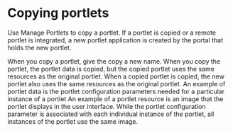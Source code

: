 # Copying portlets

Use Manage Portlets to copy a portlet. If a portlet is copied or a remote portlet is integrated, a new portlet application is created by the portal that holds the new portlet.

When you copy a portlet, give the copy a new name. When you copy the portlet, the portlet data is copied, but the copied portlet uses the same resources as the original portlet. When a copied portlet is copied, the new portlet also uses the same resources as the original portlet. An example of portlet data is the portlet configuration parameters needed for a particular instance of a portlet An example of a portlet resource is an image that the portlet displays in the user interface. While the portlet configuration parameter is associated with each individual instance of the portlet, all instances of the portlet use the same image.


